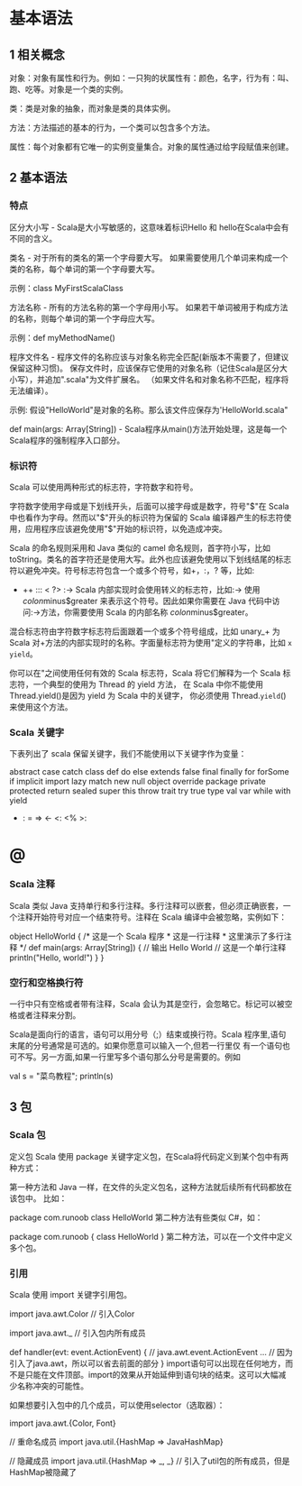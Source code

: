 # 基本语法

## 1 相关概念

对象：对象有属性和行为。例如：一只狗的状属性有：颜色，名字，行为有：叫、跑、吃等。对象是一个类的实例。

类：类是对象的抽象，而对象是类的具体实例。

方法：方法描述的基本的行为，一个类可以包含多个方法。

属性：每个对象都有它唯一的实例变量集合。对象的属性通过给字段赋值来创建。

## 2 基本语法

### 特点

区分大小写 -  Scala是大小写敏感的，这意味着标识Hello 和 hello在Scala中会有不同的含义。

类名 - 对于所有的类名的第一个字母要大写。
如果需要使用几个单词来构成一个类的名称，每个单词的第一个字母要大写。

示例：class MyFirstScalaClass

方法名称 - 所有的方法名称的第一个字母用小写。
如果若干单词被用于构成方法的名称，则每个单词的第一个字母应大写。

示例：def myMethodName()

程序文件名 - 程序文件的名称应该与对象名称完全匹配(新版本不需要了，但建议保留这种习惯)。
保存文件时，应该保存它使用的对象名称（记住Scala是区分大小写），并追加".scala"为文件扩展名。 （如果文件名和对象名称不匹配，程序将无法编译）。

示例: 假设"HelloWorld"是对象的名称。那么该文件应保存为'HelloWorld.scala"

def main(args: Array[String]) - Scala程序从main()方法开始处理，这是每一个Scala程序的强制程序入口部分。

### 标识符
Scala 可以使用两种形式的标志符，字符数字和符号。

字符数字使用字母或是下划线开头，后面可以接字母或是数字，符号"$"在 Scala 中也看作为字母。然而以"$"开头的标识符为保留的 Scala 编译器产生的标志符使用，应用程序应该避免使用"$"开始的标识符，以免造成冲突。

Scala 的命名规则采用和 Java 类似的 camel 命名规则，首字符小写，比如 toString。类名的首字符还是使用大写。此外也应该避免使用以下划线结尾的标志符以避免冲突。符号标志符包含一个或多个符号，如+，:，? 等，比如:

+ ++ ::: < ?> :->
Scala 内部实现时会使用转义的标志符，比如:-> 使用 $colon$minus$greater 来表示这个符号。因此如果你需要在 Java 代码中访问:->方法，你需要使用 Scala 的内部名称 $colon$minus$greater。

混合标志符由字符数字标志符后面跟着一个或多个符号组成，比如 unary_+ 为 Scala 对+方法的内部实现时的名称。字面量标志符为使用"定义的字符串，比如 `x` `yield`。

你可以在"之间使用任何有效的 Scala 标志符，Scala 将它们解释为一个 Scala 标志符，一个典型的使用为 Thread 的 yield 方法， 在 Scala 中你不能使用 Thread.yield()是因为 yield 为 Scala 中的关键字， 你必须使用 Thread.`yield`()来使用这个方法。

### Scala 关键字
下表列出了 scala 保留关键字，我们不能使用以下关键字作为变量：

abstract	case	catch	class
def	do	else	extends
false	final	finally	for
forSome	if	implicit	import
lazy	match	new	null
object	override	package	private
protected	return	sealed	super
this	throw	trait	try
true	type	val	var
while	with	yield	 
-	:	=	=>
<-	<:	<%	>:
#	@		

### Scala 注释
Scala 类似 Java 支持单行和多行注释。多行注释可以嵌套，但必须正确嵌套，一个注释开始符号对应一个结束符号。注释在 Scala 编译中会被忽略，实例如下：

object HelloWorld {
   /* 这是一个 Scala 程序
    * 这是一行注释
    * 这里演示了多行注释
    */
   def main(args: Array[String]) {
      // 输出 Hello World
      // 这是一个单行注释
      println("Hello, world!") 
   }
}

### 空行和空格换行符

一行中只有空格或者带有注释，Scala 会认为其是空行，会忽略它。标记可以被空格或者注释来分割。

Scala是面向行的语言，语句可以用分号（;）结束或换行符。Scala 程序里,语句末尾的分号通常是可选的。如果你愿意可以输入一个,但若一行里仅 有一个语句也可不写。另一方面,如果一行里写多个语句那么分号是需要的。例如

val s = "菜鸟教程"; println(s)

## 3 包

### Scala 包
定义包
Scala 使用 package 关键字定义包，在Scala将代码定义到某个包中有两种方式：

第一种方法和 Java 一样，在文件的头定义包名，这种方法就后续所有代码都放在该包中。 比如：

package com.runoob
class HelloWorld
第二种方法有些类似 C#，如：

package com.runoob {
  class HelloWorld 
}
第二种方法，可以在一个文件中定义多个包。

### 引用
Scala 使用 import 关键字引用包。

import java.awt.Color  // 引入Color
 
import java.awt._  // 引入包内所有成员
 
def handler(evt: event.ActionEvent) { // java.awt.event.ActionEvent
  ...  // 因为引入了java.awt，所以可以省去前面的部分
}
import语句可以出现在任何地方，而不是只能在文件顶部。import的效果从开始延伸到语句块的结束。这可以大幅减少名称冲突的可能性。

如果想要引入包中的几个成员，可以使用selector（选取器）：

import java.awt.{Color, Font}
 
// 重命名成员
import java.util.{HashMap => JavaHashMap}
 
// 隐藏成员
import java.util.{HashMap => _, _} // 引入了util包的所有成员，但是HashMap被隐藏了